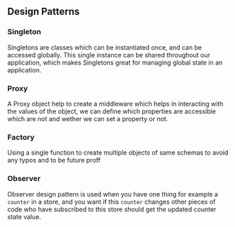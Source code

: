 ## Design Patterns
### Singleton
Singletons are classes which can be instantiated once, and can be accessed globally. This single instance can be shared throughout our application, which makes Singletons great for managing global state in an application.

### Proxy
A Proxy object help to create a middleware which helps in interacting with the values of the object, we can define which properties are accessible which are not and wether we can set a property or not.

### Factory
Using a single function to create multiple objects of same schemas to avoid any typos and to be future proff

### Observer
Observer design pattern is used when you have one thing for example a `counter` in a store, and you want if this `counter` changes other pieces of code who have subscribed to this store should get the updated counter state value.
